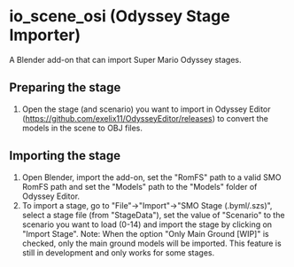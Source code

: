 # io_scene_osi (Odyssey Stage Importer)
A Blender add-on that can import Super Mario Odyssey stages.

## Preparing the stage
1. Open the stage (and scenario) you want to import in Odyssey Editor (https://github.com/exelix11/OdysseyEditor/releases) to convert the models in the scene to OBJ files.

## Importing the stage
1. Open Blender, import the add-on, set the "RomFS" path to a valid SMO RomFS path and set the "Models" path to the "Models" folder of Odyssey Editor.
2. To import a stage, go to "File"->"Import"->"SMO Stage (.byml/.szs)", select a stage file (from "StageData"), set the value of "Scenario" to the scenario you want to load (0-14) and import the stage by clicking on "Import Stage".
Note: When the option "Only Main Ground [WIP]" is checked, only the main ground models will be imported. This feature is still in development and only works for some stages.
